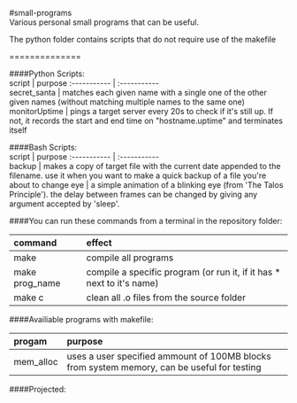 #small-programs  
Various personal small programs that can be useful.

The python folder contains scripts that do not require use of the makefile  
  
==============  

####Python Scripts:  
script | purpose
:----------- | :-----------  
secret_santa | matches each given name with a single one of the other given names (without matching multiple names to the same one)
monitorUptime | pings a target server every 20s to check if it's still up. If not, it records the start and end time on "hostname.uptime" and terminates itself

####Bash Scripts:  
script | purpose
:----------- | :-----------  
backup | makes a copy of target file with the current date appended to the filename. use it when you want to make a quick backup of a file you're about to change
eye | a simple animation of a blinking eye (from 'The Talos Principle'). the delay between frames can be changed by giving any argument accepted by 'sleep'.

####You can run these commands from a terminal in the repository folder:  

command | effect  
:---------- | :----------  
make | compile all programs  
make prog_name | compile a specific program (or run it, if it has * next to it's name) 
make c | clean all .o files from the source folder  

####Availiable programs with makefile:  
  
progam | purpose
:----------- | :-----------  
mem_alloc | uses a user specified ammount of 100MB blocks from system memory, can be useful for testing

####Projected:
